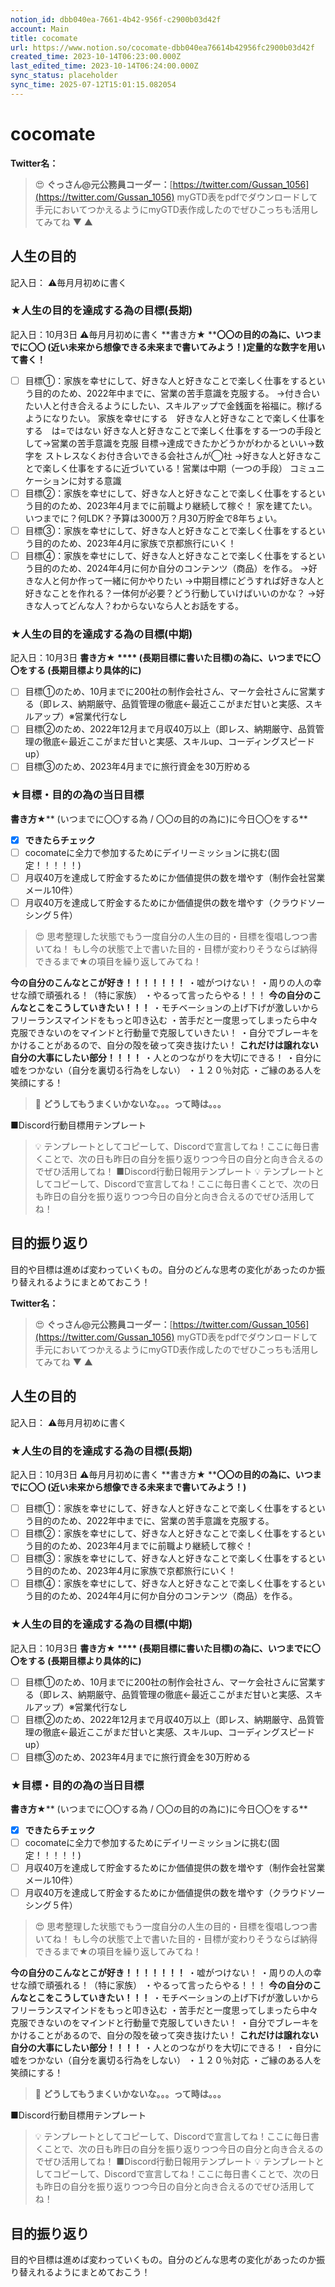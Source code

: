 ```yaml
---
notion_id: dbb040ea-7661-4b42-956f-c2900b03d42f
account: Main
title: cocomate
url: https://www.notion.so/cocomate-dbb040ea76614b42956fc2900b03d42f
created_time: 2023-10-14T06:23:00.000Z
last_edited_time: 2023-10-14T06:24:00.000Z
sync_status: placeholder
sync_time: 2025-07-12T15:01:15.082054
---
```

# cocomate

  **Twitter名：**
  > 😍 **ぐっさん@元公務員コーダー：**[https://twitter.com/Gussan_1056](https://twitter.com/Gussan_1056)
  myGTD表をpdfでダウンロードして手元においてつかえるようにmyGTD表作成したのでぜひこっちも活用してみてね
  ▼
  ▲
  ## 人生の目的
  記入日：
  ⚠毎月月初めに書く
  ### ★人生の目的を達成する為の目標(長期)
  記入日：10月3日
⚠毎月月初めに書く
  **書き方★   ****〇〇の目的の為に、いつまでに〇〇
(近い未来から想像できる未来まで書いてみよう！)定量的な数字を用いて書く！**
  - [ ] 目標①：家族を幸せにして、好きな人と好きなことで楽しく仕事をするという目的のため、2022年中までに、営業の苦手意識を克服する。
→付き合いたい人と付き合えるようにしたい、スキルアップで金銭面を裕福に。稼げるようになりたい。
家族を幸せにする　好きな人と好きなことで楽しく仕事をする　は=ではない
好きな人と好きなことで楽しく仕事をする一つの手段として→営業の苦手意識を克服
目標→達成できたかどうかがわかるといい→数字を
ストレスなくお付き合いできる会社さんが◯社
→好きな人と好きなことで楽しく仕事をするに近づいている！営業は中期（一つの手段）
コミュニケーションに対する意識
  - [ ] 目標②：家族を幸せにして、好きな人と好きなことで楽しく仕事をするという目的のため、2023年4月までに前職より継続して稼ぐ！
家を建てたい。いつまでに？何LDK？予算は3000万？月30万貯金で8年ちょい。
  - [ ] 目標③：家族を幸せにして、好きな人と好きなことで楽しく仕事をするという目的のため、2023年4月に家族で京都旅行にいく！
  - [ ] 目標④：家族を幸せにして、好きな人と好きなことで楽しく仕事をするという目的のため、2024年4月に何か自分のコンテンツ（商品）を作る。
→好きな人と何か作って一緒に何かやりたい
→中期目標にどうすれば好きな人と好きなことを作れる？一体何が必要？どう行動していけばいいのかな？
→好きな人ってどんな人？わからないなら人とお話をする。
  
  ### ★人生の目的を達成する為の目標(中期)
  記入日：10月3日
  **書き方★ ****  (長期目標に書いた目標)の為に、いつまでに〇〇をする
(長期目標より具体的に)**
  - [ ] 目標①のため、10月までに200社の制作会社さん、マーケ会社さんに営業する（即レス、納期厳守、品質管理の徹底←最近ここがまだ甘いと実感、スキルアップ）※営業代行なし
  - [ ] 目標②のため、2022年12月まで月収40万以上（即レス、納期厳守、品質管理の徹底←最近ここがまだ甘いと実感、スキルup、コーディングスピードup）
  - [ ] 目標③のため、2023年4月までに旅行資金を30万貯める
  
  ### ★**目標・目的の為の当日目標**
  **書き方★**** (いつまでに〇〇する為 / 〇〇の目的の為に)に今日〇〇をする**
  - [x] **できたらチェック**
  - [ ] cocomateに全力で参加するためにデイリーミッションに挑む(固定！！！！！)
  - [ ] 月収40万を達成して貯金するためにか価値提供の数を増やす（制作会社営業メール10件）
  - [ ] 月収40万を達成して貯金するためにか価値提供の数を増やす（クラウドソーシング５件）
  
  > 😍 思考整理した状態でもう一度自分の人生の目的・目標を復唱しつつ書いてね！
もし今の状態で上で書いた目的・目標が変わりそうならば納得できるまで★の項目を繰り返してみてね！
  
  **今の自分のこんなとこが好き！！！！！！！**
  ・嘘がつけない！
  ・周りの人の幸せな顔で頑張れる！（特に家族）
  ・やるって言ったらやる！！！
**今の自分のこんなとこをこうしていきたい！！！**
  ・モチベーションの上げ下げが激しいからフリーランスマインドをもっと叩き込む
  ・苦手だと一度思ってしまったら中々克服できないのをマインドと行動量で克服していきたい！
  ・自分でブレーキをかけることがあるので、自分の殻を破って突き抜けたい！
  **これだけは譲れない自分の大事にしたい部分！！！！**
  ・人とのつながりを大切にできる！
  ・自分に嘘をつかない（自分を裏切る行為をしない）
  ・１２０％対応
  ・ご縁のある人を笑顔にする！
  
  > 🥲 **どうしてもうまくいかないな。。。って時は。。。**
  
  
  ■Discord行動目標用テンプレート
  > 💡 テンプレートとしてコピーして、Discordで宣言してね！ここに毎日書くことで、次の日も昨日の自分を振り返りつつ今日の自分と向き合えるのでぜひ活用してね！
  ■Discord行動日報用テンプレート
  > 💡 テンプレートとしてコピーして、Discordで宣言してね！ここに毎日書くことで、次の日も昨日の自分を振り返りつつ今日の自分と向き合えるのでぜひ活用してね！
  ## 目的振り返り
  目的や目標は進めば変わっていくもの。自分のどんな思考の変化があったのか振り替えれるようにまとめておこう！
  
  **Twitter名：**
  > 😍 **ぐっさん@元公務員コーダー：**[https://twitter.com/Gussan_1056](https://twitter.com/Gussan_1056)
  myGTD表をpdfでダウンロードして手元においてつかえるようにmyGTD表作成したのでぜひこっちも活用してみてね
  ▼
  ▲
  ## 人生の目的
  記入日：
  ⚠毎月月初めに書く
  ### ★人生の目的を達成する為の目標(長期)
  記入日：10月3日
⚠毎月月初めに書く
  **書き方★   ****〇〇の目的の為に、いつまでに〇〇
(近い未来から想像できる未来まで書いてみよう！)**
  - [ ] 目標①：家族を幸せにして、好きな人と好きなことで楽しく仕事をするという目的のため、2022年中までに、営業の苦手意識を克服する。
  - [ ] 目標②：家族を幸せにして、好きな人と好きなことで楽しく仕事をするという目的のため、2023年4月までに前職より継続して稼ぐ！
  - [ ] 目標③：家族を幸せにして、好きな人と好きなことで楽しく仕事をするという目的のため、2023年4月に家族で京都旅行にいく！
  - [ ] 目標④：家族を幸せにして、好きな人と好きなことで楽しく仕事をするという目的のため、2024年4月に何か自分のコンテンツ（商品）を作る。
  
  ### ★人生の目的を達成する為の目標(中期)
  記入日：10月3日
  **書き方★ ****  (長期目標に書いた目標)の為に、いつまでに〇〇をする
(長期目標より具体的に)**
  - [ ] 目標①のため、10月までに200社の制作会社さん、マーケ会社さんに営業する（即レス、納期厳守、品質管理の徹底←最近ここがまだ甘いと実感、スキルアップ）※営業代行なし
  - [ ] 目標②のため、2022年12月まで月収40万以上（即レス、納期厳守、品質管理の徹底←最近ここがまだ甘いと実感、スキルup、コーディングスピードup）
  - [ ] 目標③のため、2023年4月までに旅行資金を30万貯める
  
  ### ★**目標・目的の為の当日目標**
  **書き方★**** (いつまでに〇〇する為 / 〇〇の目的の為に)に今日〇〇をする**
  - [x] **できたらチェック**
  - [ ] cocomateに全力で参加するためにデイリーミッションに挑む(固定！！！！！)
  - [ ] 月収40万を達成して貯金するためにか価値提供の数を増やす（制作会社営業メール10件）
  - [ ] 月収40万を達成して貯金するためにか価値提供の数を増やす（クラウドソーシング５件）
  
  > 😍 思考整理した状態でもう一度自分の人生の目的・目標を復唱しつつ書いてね！
もし今の状態で上で書いた目的・目標が変わりそうならば納得できるまで★の項目を繰り返してみてね！
  
  **今の自分のこんなとこが好き！！！！！！！**
  ・嘘がつけない！
  ・周りの人の幸せな顔で頑張れる！（特に家族）
  ・やるって言ったらやる！！！
**今の自分のこんなとこをこうしていきたい！！！**
  ・モチベーションの上げ下げが激しいからフリーランスマインドをもっと叩き込む
  ・苦手だと一度思ってしまったら中々克服できないのをマインドと行動量で克服していきたい！
  ・自分でブレーキをかけることがあるので、自分の殻を破って突き抜けたい！
  **これだけは譲れない自分の大事にしたい部分！！！！**
  ・人とのつながりを大切にできる！
  ・自分に嘘をつかない（自分を裏切る行為をしない）
  ・１２０％対応
  ・ご縁のある人を笑顔にする！
  
  > 🥲 **どうしてもうまくいかないな。。。って時は。。。**
  
  
  ■Discord行動目標用テンプレート
  > 💡 テンプレートとしてコピーして、Discordで宣言してね！ここに毎日書くことで、次の日も昨日の自分を振り返りつつ今日の自分と向き合えるのでぜひ活用してね！
  ■Discord行動日報用テンプレート
  > 💡 テンプレートとしてコピーして、Discordで宣言してね！ここに毎日書くことで、次の日も昨日の自分を振り返りつつ今日の自分と向き合えるのでぜひ活用してね！
  ## 目的振り返り
  目的や目標は進めば変わっていくもの。自分のどんな思考の変化があったのか振り替えれるようにまとめておこう！
  